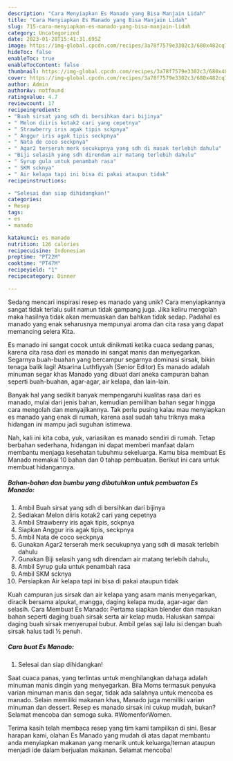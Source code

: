 ```yaml
---
description: "Cara Menyiapkan Es Manado yang Bisa Manjain Lidah"
title: "Cara Menyiapkan Es Manado yang Bisa Manjain Lidah"
slug: 715-cara-menyiapkan-es-manado-yang-bisa-manjain-lidah
category: Uncategorized
date: 2023-01-28T15:41:31.695Z
image: https://img-global.cpcdn.com/recipes/3a78f7579e3302c3/680x482cq70/es-manado-foto-resep-utama.jpg
hideToc: false
enableToc: true
enableTocContent: false
thumbnail: https://img-global.cpcdn.com/recipes/3a78f7579e3302c3/680x482cq70/es-manado-foto-resep-utama.jpg
cover: https://img-global.cpcdn.com/recipes/3a78f7579e3302c3/680x482cq70/es-manado-foto-resep-utama.jpg
author: Admin
authorAv: notfound
ratingvalue: 4.7
reviewcount: 17
recipeingredient:
- "Buah sirsat yang sdh di bersihkan dari bijinya"
- " Melon diiris kotak2 cari yang cepetnya"
- " Strawberry iris agak tipis sckpnya"
- " Anggur iris agak tipis seckpnya"
- " Nata de coco seckpnya"
- " Agar2 terserah merk secukupnya yang sdh di masak terlebih dahulu"
- "Biji selasih yang sdh direndam air matang terlebih dahulu"
- " Syrup gula untuk penambah rasa"
- " SKM scknya"
- " Air kelapa tapi ini bisa di pakai ataupun tidak"
recipeinstructions:

- "Selesai dan siap dihidangkan!"
categories:
- Resep
tags:
- es
- manado

katakunci: es manado 
nutrition: 126 calories
recipecuisine: Indonesian
preptime: "PT22M"
cooktime: "PT47M"
recipeyield: "1"
recipecategory: Dinner

---
```





Sedang mencari inspirasi resep es manado yang unik? Cara menyiapkannya sangat tidak terlalu sulit namun tidak gampang juga. Jika keliru mengolah maka hasilnya tidak akan memuaskan dan bahkan tidak sedap. Padahal es manado yang enak seharusnya mempunyai aroma dan cita rasa yang dapat memancing selera Kita.





Es manado ini sangat cocok untuk dinikmati ketika cuaca sedang panas, karena cita rasa dari es manado ini sangat manis dan menyegarkan. Segarnya buah-buahan yang bercampur segarnya dominasi sirsak, bikin tenaga balik lagi! Atsarina Luthfiyyah (Senior Editor) Es manado adalah minuman segar khas Manado yang dibuat dari aneka campuran bahan seperti buah-buahan, agar-agar, air kelapa, dan lain-lain.

Banyak hal yang sedikit banyak mempengaruhi kualitas rasa dari es manado, mulai dari jenis bahan, kemudian pemilihan bahan segar hingga cara mengolah dan menyajikannya. Tak perlu pusing kalau mau menyiapkan es manado yang enak di rumah, karena asal sudah tahu triknya maka hidangan ini mampu jadi suguhan istimewa.






Nah, kali ini kita coba, yuk, variasikan es manado sendiri di rumah. Tetap berbahan sederhana, hidangan ini dapat memberi manfaat dalam membantu menjaga kesehatan tubuhmu sekeluarga. Kamu bisa membuat Es Manado memakai 10 bahan dan 0 tahap pembuatan. Berikut ini cara untuk membuat hidangannya.

<!--inarticleads1-->

##### Bahan-bahan dan bumbu yang dibutuhkan untuk pembuatan Es Manado:

1. Ambil Buah sirsat yang sdh di bersihkan dari bijinya
1. Sediakan  Melon diiris kotak2 cari yang cepetnya
1. Ambil  Strawberry iris agak tipis, sckpnya
1. Siapkan  Anggur iris agak tipis, seckpnya
1. Ambil  Nata de coco seckpnya
1. Gunakan  Agar2 terserah merk secukupnya yang sdh di masak terlebih dahulu
1. Gunakan Biji selasih yang sdh direndam air matang terlebih dahulu,
1. Ambil  Syrup gula untuk penambah rasa
1. Ambil  SKM scknya
1. Persiapkan  Air kelapa tapi ini bisa di pakai ataupun tidak


Kuah campuran jus sirsak dan air kelapa yang asam manis menyegarkan, diracik bersama alpukat, mangga, daging kelapa muda, agar-agar dan selasih. Cara Membuat Es Manado: Pertama siapkan blender dan masukan bahan seperti daging buah sirsak serta air kelap muda. Haluskan sampai daging buah sirsak menyerupai bubur. Ambil gelas saji lalu isi dengan buah sirsak halus tadi ½ penuh. 

<!--inarticleads2-->

##### Cara buat Es Manado:


1. Selesai dan siap dihidangkan!

Saat cuaca panas, yang terlintas untuk menghilangkan dahaga adalah minuman manis dingin yang menyegarkan. Bila Moms termasuk penyuka varian minuman manis dan segar, tidak ada salahnya untuk mencoba es manado. Selain memiliki makanan khas, Manado juga memiliki varian minuman dan dessert. Resep es manado sirsak ini cukup mudah, bukan? Selamat mencoba dan semoga suka. #WomenforWomen. 

Terima kasih telah membaca resep yang tim kami tampilkan di sini. Besar harapan kami, olahan Es Manado yang mudah di atas dapat membantu anda menyiapkan makanan yang menarik untuk keluarga/teman ataupun menjadi ide dalam berjualan makanan. Selamat mencoba!
